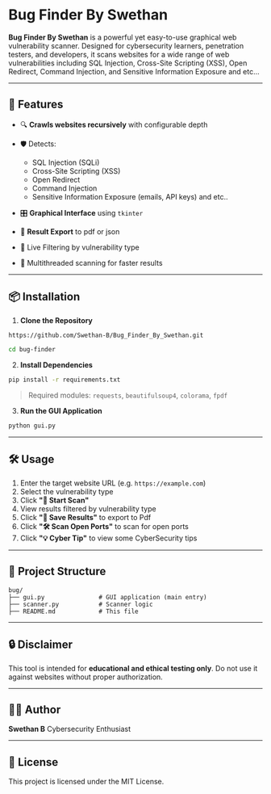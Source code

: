 # Bug Finder By Swethan

**Bug Finder By Swethan** is a powerful yet easy-to-use graphical web vulnerability scanner. Designed for cybersecurity learners, penetration testers, and developers, it scans websites for a wide range of web vulnerabilities including SQL Injection, Cross-Site Scripting (XSS), Open Redirect, Command Injection, and Sensitive Information Exposure and etc...

---

## 🚀 Features

* 🔍 **Crawls websites recursively** with configurable depth
* 🛡️ Detects:

  * SQL Injection (SQLi)
  * Cross-Site Scripting (XSS)
  * Open Redirect
  * Command Injection
  * Sensitive Information Exposure (emails, API keys) and etc..
* 🎛️ **Graphical Interface** using `tkinter`
* 📂 **Result Export** to pdf or json
* 🧮 Live Filtering by vulnerability type
* 🧠 Multithreaded scanning for faster results

---


## 📦 Installation

1. **Clone the Repository**

```bash
https://github.com/Swethan-B/Bug_Finder_By_Swethan.git

cd bug-finder
```

2. **Install Dependencies**

```bash
pip install -r requirements.txt
```

> Required modules: `requests`, `beautifulsoup4`, `colorama`, `fpdf`

3. **Run the GUI Application**

```bash
python gui.py
```

---

## 🛠️ Usage

1. Enter the target website URL (e.g. `https://example.com`)
2. Select the vulnerability type
3. Click **"🚀 Start Scan"**
4. View results filtered by vulnerability type
5. Click **"💾 Save Results"** to export to Pdf
6. Click **"🛠️ Scan Open Ports"** to scan for open ports
7. Click **"💡 Cyber Tip"** to view some CyberSecurity tips

---

## 📁 Project Structure

```
bug/
├── gui.py               # GUI application (main entry)
├── scanner.py           # Scanner logic
├── README.md            # This file
```

---

## 🔒 Disclaimer

This tool is intended for **educational and ethical testing only**. Do not use it against websites without proper authorization.

---

## 👨‍💻 Author

**Swethan B**
Cybersecurity Enthusiast

---

## 📄 License

This project is licensed under the MIT License.
